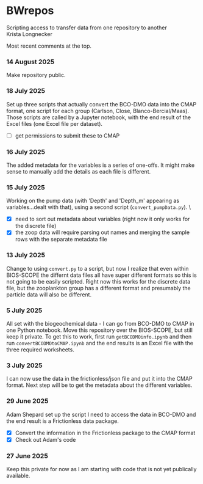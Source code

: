 # BWrepos
Scripting access to transfer data from one repository to another\
Krista Longnecker

Most recent comments at the top.
### 14 August 2025
Make repository public.

### 18 July 2025
Set up three scripts that actually convert the BCO-DMO data into the CMAP format, one script for each group (Carlson, Close, Blanco-Bercial/Maas). Those scripts are called by a Jupyter notebook, with the end result of the Excel files (one Excel file per dataset). 
- [ ] get permissions to submit these to CMAP

### 16 July 2025
The added metadata for the variables is a series of one-offs. It might make sense to manually add the details as each file is different.

### 15 July 2025
Working on the pump data (with 'Depth' and 'Depth_m' appearing as variables...dealt with that), using a second script (```convert_pumpData.py```). \
- [x] need to sort out metadata about variables (right now it only works for the discrete file)
- [x] the zoop data will require parsing out names and merging the sample rows with the separate metadata file

### 13 July 2025
Change to using ```convert.py``` to a script, but now I realize that even within BIOS-SCOPE the differnt data files all have super different formats so this is not going to be easily scripted. Right now this works for the discrete data file, but the zooplankton group has a different format and presumably the particle data will also be different.

### 5 July 2025
All set with the biogeochemical data - I can go from BCO-DMO to CMAP in one Python notebook. Move this repository over the BIOS-SCOPE, but still keep it private. 
To get this to work, first run ```getBCODMOinfo.ipynb``` and then run ```convertBCODMOtoCMAP.ipynb``` and the end results is an Excel file with the three required worksheets.

### 3 July 2025
I can now use the data in the frictionless/json file and put it into the CMAP format. Next step will be to get the metadata about the different variables.

### 29 June 2025
Adam Shepard set up the script I need to access the data in BCO-DMO and the end result is a Frictionless data package. 

- [x] Convert the information in the Frictionless package to the CMAP format
- [x] Check out Adam's code
 
### 27 June 2025
Keep this private for now as I am starting with code that is not yet publically available.

